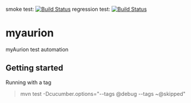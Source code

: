 smoke test: [![Build Status](http://10.48.56.66:8080/buildStatus/icon?job=myaurion-smoke)](http://10.48.56.66:8080/job/myaurion-smoke/)    regression test: [![Build Status](http://10.48.56.66:8080/buildStatus/icon?job=myaurion-regression)](http://10.48.56.66:8080/job/myaurion-regression)

# myaurion
myAurion test automation

## Getting started

Running with a tag
>mvn test -Dcucumber.options="--tags @debug --tags ~@skipped"